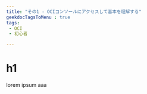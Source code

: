```yaml
---
title: "その1 - OCIコンソールにアクセスして基本を理解する"
geekdocTagsToMenu : true
tags: 
 - OCI
 - 初心者

---
```


# h1

lorem ipsum aaa
